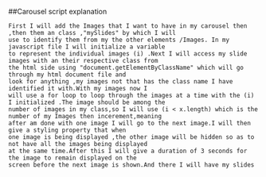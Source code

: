 ##Carousel script explanation

    First I will add the Images that I want to have in my carousel then ,then them an class ,"mySlides" by which I will
    use to identify them from my the other elements /Images. In my javascript file I will initialize a variable
    to represent the individual images (i) .Next I will access my slide images with an their respective class from 
    the html side using "document.getElementByClassName" which will go through my html document file and 
    look for anything ,my images not that has the class name I have identified it with.With my images now I
    will use a for loop to loop through the images at a time with the (i) I initialized .The image should be among the 
    number of images in my class,so I will use (i < x.length) which is the number of my Images then incerement,meaning
    after am done with one image I will go to the next image.I will then give a styling property that when 
    one image is being displayed ,the other image will be hidden so as to not have all the images being displayed
    at the same time.After this I will give a duration of 3 seconds for the image to remain displayed on the 
    screen before the next image is shown.And there I will have my slides



    
    